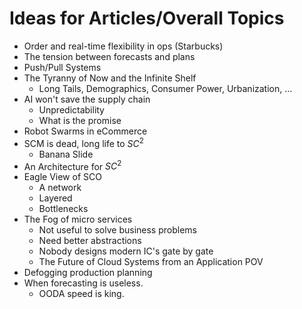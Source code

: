 # Ideas for Articles/Overall Topics

- Order and real-time flexibility in ops (Starbucks)
- The tension between forecasts and plans
- Push/Pull Systems
- The Tyranny of Now and the Infinite Shelf
  - Long Tails, Demographics, Consumer Power, Urbanization, ...
- AI won't save the supply chain
  - Unpredictability
  - What is the promise
- Robot Swarms in eCommerce
- SCM is dead, long life to ${SC}^2$
  - Banana Slide
- An Architecture for ${SC}^2$
- Eagle View of SCO
  - A network
  - Layered
  - Bottlenecks
- The Fog of micro services
  - Not useful to solve business problems
  - Need better abstractions
  - Nobody designs modern IC's gate by gate
  - The Future of Cloud Systems from an Application POV
- Defogging production planning
- When forecasting is useless.
  - OODA speed is king.